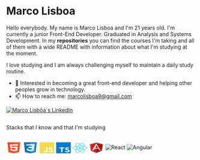 # Marco Lisboa

Hello everybody. My name is Marco Lisboa and I'm 21 years old. I'm currently a junior Front-End Developer. Graduated in Analysis and Systems Development. In my **repositories** you can find the courses I'm taking and all of them with a wide README with information about what I'm studying at the moment. 

I love studying and I am always challenging myself to maintain a daily study routine. 

- :purple_heart: Interested in becoming a great front-end developer and helping other peoples grow in technology.
- 📫 How to reach me: marcolisboa9@gmail.com

<a href="https://www.linkedin.com/in/marco-lisbôa/">
  <img alt="Marco Lisbôa´s LinkedIn" width="100em" src="https://img.shields.io/badge/LinkedIn-0077B5?style=for-the-badge&logo=linkedin&logoColor=white" />
</a>
<br/>


##

Stacks that I know and that I'm studying
<div>
  <div style="display: inline_block"><br>
  <img align="center" alt="marcolisboa" height="30" width="40" src="https://raw.githubusercontent.com/devicons/devicon/master/icons/html5/html5-original.svg">
  <img align="center" alt="marcolisboa" height="30" width="40" src="https://raw.githubusercontent.com/devicons/devicon/master/icons/css3/css3-original.svg">
  <img align="center" alt="marcolisboa" height="30" width="40" src="https://raw.githubusercontent.com/devicons/devicon/master/icons/javascript/javascript-plain.svg">
  <img align="center" alt="marcolisboa" height="30" width="40" src="https://raw.githubusercontent.com/devicons/devicon/master/icons/typescript/typescript-plain.svg"> 
  <img align="center" alt="marcolisboa" height="30" width="40" src="https://raw.githubusercontent.com/devicons/devicon/master/icons/react/react-original.svg">
  <img align="center" alt="marcolisboa" height="30" width="40" src="https://raw.githubusercontent.com/devicons/devicon/master/icons/angularjs/angularjs-original.svg">
  <img src="https://img.shields.io/badge/React-20232A?style=for-the-badge&logo=react&logoColor=61DAFB" alt="React"/>  
  <img src="https://img.shields.io/badge/Angular-C3002F?style=for-the-badge&logo=Angular&logoColor=white" alt="Angular"/>  
  </div>



